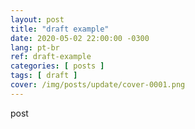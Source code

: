 ```yaml
---
layout: post
title: "draft example"
date: 2020-05-02 22:00:00 -0300
lang: pt-br
ref: draft-example
categories: [ posts ]
tags: [ draft ]
cover: /img/posts/update/cover-0001.png
---
```

post 
